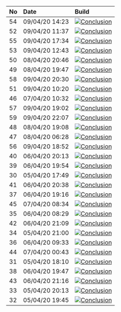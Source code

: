 | No | Date           | Build                                                                                                                                                         |
| :- | :------------- | :------------------------------------------------------------------------------------------------------------------------------------------------------------ |
| 54 | 09/04/20 14:23 | [![Conclusion](https://img.shields.io/badge/build-pass-brightgreen)](https://github.com/e2e-boilerplate/cypress-typescript-chai-should/actions/runs/74649206) |
| 52 | 09/04/20 11:37 | [![Conclusion](https://img.shields.io/badge/build-pass-brightgreen)](https://github.com/e2e-boilerplate/cypress-typescript-chai-should/actions/runs/74534861) |
| 55 | 09/04/20 17:34 | [![Conclusion](https://img.shields.io/badge/build-pass-brightgreen)](https://github.com/e2e-boilerplate/cypress-typescript-chai-should/actions/runs/74768610) |
| 53 | 09/04/20 12:43 | [![Conclusion](https://img.shields.io/badge/build-pass-brightgreen)](https://github.com/e2e-boilerplate/cypress-typescript-chai-should/actions/runs/74580841) |
| 50 | 08/04/20 20:46 | [![Conclusion](https://img.shields.io/badge/build-pass-brightgreen)](https://github.com/e2e-boilerplate/cypress-typescript-chai-should/actions/runs/74020703) |
| 49 | 08/04/20 19:47 | [![Conclusion](https://img.shields.io/badge/build-pass-brightgreen)](https://github.com/e2e-boilerplate/cypress-typescript-chai-should/actions/runs/73981791) |
| 58 | 09/04/20 20:30 | [![Conclusion](https://img.shields.io/badge/build-pass-brightgreen)](https://github.com/e2e-boilerplate/cypress-typescript-chai-should/actions/runs/74868705) |
| 51 | 09/04/20 10:20 | [![Conclusion](https://img.shields.io/badge/build-pass-brightgreen)](https://github.com/e2e-boilerplate/cypress-typescript-chai-should/actions/runs/74478084) |
| 46 | 07/04/20 10:32 | [![Conclusion](https://img.shields.io/badge/build-pass-brightgreen)](https://github.com/e2e-boilerplate/cypress-typescript-chai-should/actions/runs/72771048) |
| 57 | 09/04/20 19:02 | [![Conclusion](https://img.shields.io/badge/build-pass-brightgreen)](https://github.com/e2e-boilerplate/cypress-typescript-chai-should/actions/runs/74813709) |
| 59 | 09/04/20 22:07 | [![Conclusion](https://img.shields.io/badge/build-pass-brightgreen)](https://github.com/e2e-boilerplate/cypress-typescript-chai-should/actions/runs/74916794) |
| 48 | 08/04/20 19:08 | [![Conclusion](https://img.shields.io/badge/build-pass-brightgreen)](https://github.com/e2e-boilerplate/cypress-typescript-chai-should/actions/runs/73966793) |
| 47 | 08/04/20 06:28 | [![Conclusion](https://img.shields.io/badge/build-pass-brightgreen)](https://github.com/e2e-boilerplate/cypress-typescript-chai-should/actions/runs/73467754) |
| 56 | 09/04/20 18:52 | [![Conclusion](https://img.shields.io/badge/build-pass-brightgreen)](https://github.com/e2e-boilerplate/cypress-typescript-chai-should/actions/runs/74809304) |
| 40 | 06/04/20 20:13 | [![Conclusion](https://img.shields.io/badge/build-pass-brightgreen)](https://github.com/e2e-boilerplate/cypress-typescript-chai-should/actions/runs/72274251) |
| 39 | 06/04/20 19:54 | [![Conclusion](https://img.shields.io/badge/build-pass-brightgreen)](https://github.com/e2e-boilerplate/cypress-typescript-chai-should/actions/runs/72249924) |
| 30 | 05/04/20 17:49 | [![Conclusion](https://img.shields.io/badge/build-pass-brightgreen)](https://github.com/e2e-boilerplate/cypress-typescript-chai-should/actions/runs/71339151) |
| 41 | 06/04/20 20:38 | [![Conclusion](https://img.shields.io/badge/build-pass-brightgreen)](https://github.com/e2e-boilerplate/cypress-typescript-chai-should/actions/runs/72282920) |
| 37 | 06/04/20 19:16 | [![Conclusion](https://img.shields.io/badge/build-pass-brightgreen)](https://github.com/e2e-boilerplate/cypress-typescript-chai-should/actions/runs/72236329) |
| 45 | 07/04/20 08:34 | [![Conclusion](https://img.shields.io/badge/build-fail-red)](https://github.com/e2e-boilerplate/cypress-typescript-chai-should/actions/runs/72685285)         |
| 35 | 06/04/20 08:29 | [![Conclusion](https://img.shields.io/badge/build-pass-brightgreen)](https://github.com/e2e-boilerplate/cypress-typescript-chai-should/actions/runs/71793180) |
| 42 | 06/04/20 21:09 | [![Conclusion](https://img.shields.io/badge/build-pass-brightgreen)](https://github.com/e2e-boilerplate/cypress-typescript-chai-should/actions/runs/72295910) |
| 34 | 05/04/20 21:00 | [![Conclusion](https://img.shields.io/badge/build-pass-brightgreen)](https://github.com/e2e-boilerplate/cypress-typescript-chai-should/actions/runs/71414388) |
| 36 | 06/04/20 09:33 | [![Conclusion](https://img.shields.io/badge/build-pass-brightgreen)](https://github.com/e2e-boilerplate/cypress-typescript-chai-should/actions/runs/71849910) |
| 44 | 07/04/20 00:43 | [![Conclusion](https://img.shields.io/badge/build-pass-brightgreen)](https://github.com/e2e-boilerplate/cypress-typescript-chai-should/actions/runs/72395857) |
| 31 | 05/04/20 18:10 | [![Conclusion](https://img.shields.io/badge/build-pass-brightgreen)](https://github.com/e2e-boilerplate/cypress-typescript-chai-should/actions/runs/71352278) |
| 38 | 06/04/20 19:47 | [![Conclusion](https://img.shields.io/badge/build-pass-brightgreen)](https://github.com/e2e-boilerplate/cypress-typescript-chai-should/actions/runs/72248582) |
| 43 | 06/04/20 21:16 | [![Conclusion](https://img.shields.io/badge/build-pass-brightgreen)](https://github.com/e2e-boilerplate/cypress-typescript-chai-should/actions/runs/72305514) |
| 33 | 05/04/20 20:13 | [![Conclusion](https://img.shields.io/badge/build-pass-brightgreen)](https://github.com/e2e-boilerplate/cypress-typescript-chai-should/actions/runs/71391215) |
| 32 | 05/04/20 19:45 | [![Conclusion](https://img.shields.io/badge/build-pass-brightgreen)](https://github.com/e2e-boilerplate/cypress-typescript-chai-should/actions/runs/71385116) |